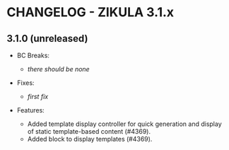 # CHANGELOG - ZIKULA 3.1.x

## 3.1.0 (unreleased)

- BC Breaks:
  - _there should be none_

- Fixes:
  - _first fix_

- Features:
  - Added template display controller for quick generation and display of static template-based content (#4369).
  - Added block to display templates (#4369).
